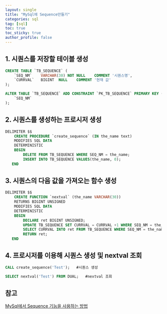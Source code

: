 ```yaml
---
layout: single
title: "MySql에 Sequence만들기"
categories: sql
tag: [sql]
toc: true
toc_sticky: true
author_profile: false
---
```


##  1. 시퀀스를 저장할 테이블 생성

```sql
CREATE TABLE `TB_SEQUENCE` (
	`SEQ_NM`	VARCHAR(30)	NOT NULL	COMMENT '시퀀스명',
	`CURRVAL`	BIGINT	NULL	COMMENT '현재 값'
);

ALTER TABLE `TB_SEQUENCE` ADD CONSTRAINT `PK_TB_SEQUENCE` PRIMARY KEY (
	`SEQ_NM`
);
```

## 2. 시퀀스를 생성하는 프로시저 생성

```sql
DELIMITER $$
    CREATE PROCEDURE `create_sequence` (IN the_name text)
    MODIFIES SQL DATA
    DETERMINISTIC
    BEGIN
        DELETE FROM TB_SEQUENCE WHERE SEQ_NM = the_name;
        INSERT INTO TB_SEQUENCE VALUES(the_name, 0);
   END
```

## 3. 시퀀스의 다음 값을 가져오는 함수 생성

```sql
DELIMITER $$
    CREATE FUNCTION `nextval` (the_name VARCHAR(30))
    RETURNS BIGINT UNSIGNED
    MODIFIES SQL DATA
    DETERMINISTIC
    BEGIN
        DECLARE ret BIGINT UNSIGNED;
        UPDATE TB_SEQUENCE SET CURRVAL = CURRVAL +1 WHERE SEQ_NM = the_name;
        SELECT CURRVAL INTO ret FROM TB_SEQUENCE WHERE SEQ_NM = the_name LIMIT 1;
        RETURN ret;
   END
```

## 4. 프로시저를 이용해 시퀀스 생성 및 nextval 조회

```sql
CALL create_sequence('Test');	#시퀀스 생성

SELECT nextval('Test') FROM DUAL;	#nextval 조회
```



## 참고

<a href="https://proudin.tistory.com/entry/MySql%EC%97%90%EC%84%9C-Sequence-%EA%B8%B0%EB%8A%A5%EC%9D%84-%EC%82%AC%EC%9A%A9%ED%95%98%EB%8A%94-%EB%B0%A9%EB%B2%95" target="_blank">MySql에서 Sequence 기능을 사용하는 방법</a>



